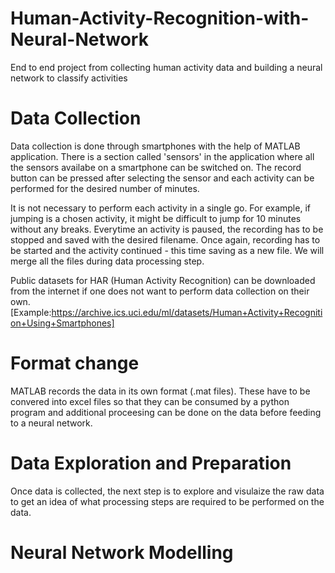 # Human-Activity-Recognition-with-Neural-Network
End to end project from collecting human activity data and building a neural network to classify activities

# Data Collection
Data collection is done through smartphones with the help of MATLAB application.
There is a section called 'sensors' in the application where all the sensors availabe on a smartphone can be switched on.
The record button can be pressed after selecting the sensor and each activity can be performed for the desired number of minutes.

It is not necessary to perform each activity in a single go. 
For example, if jumping is a chosen activity, it might be difficult to jump for 10 minutes without any breaks.
Everytime an activity is paused, the recording has to be stopped and saved with the desired filename. 
Once again, recording has to be started and the activity continued - this time saving as a new file. 
We will merge all the files during data processing step.

Public datasets for HAR (Human Activity Recognition) can be downloaded from the internet if one does not want to perform data collection on their own.
[Example:https://archive.ics.uci.edu/ml/datasets/Human+Activity+Recognition+Using+Smartphones]

# Format change
MATLAB records the data in its own format (.mat files). 
These have to be convered into excel files so that they can be consumed by a python program and additional proceesing can be done on the data before feeding to a neural network.


# Data Exploration and Preparation
Once data is collected, the next step is to explore and visulaize the raw data to get an idea of what processing steps are required to be performed on the data.

# Neural Network Modelling

